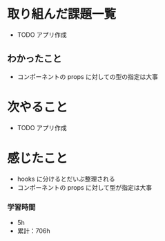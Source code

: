 # 取り組んだ課題一覧

- TODO アプリ作成

## わかったこと

- コンポーネントの props に対しての型の指定は大事

# 次やること

- TODO アプリ作成

# 感じたこと

- hooks に分けるとだいぶ整理される
- コンポーネントの props に対して型が指定は大事

### 学習時間

- 5h
- 累計：706h
